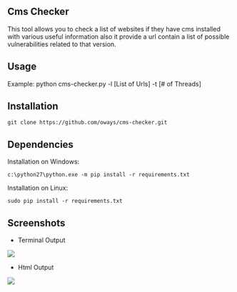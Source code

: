 ## Cms Checker
This tool allows you to check a list of websites if they have cms installed with various useful information
also it provide a url contain a list of possible vulnerabilities related to that version.
## Usage
Example: python cms-checker.py -l [List of Urls] -t [# of Threads]

## Installation

`git clone https://github.com/oways/cms-checker.git`

## Dependencies

Installation on Windows:

`c:\python27\python.exe -m pip install -r requirements.txt`

Installation on Linux:

`sudo pip install -r requirements.txt`

## Screenshots

* Terminal Output
<img src="http://i.imgur.com/iRrnJlE.png" >

* Html Output
<img src="http://i.imgur.com/N60JyP3.png" >
